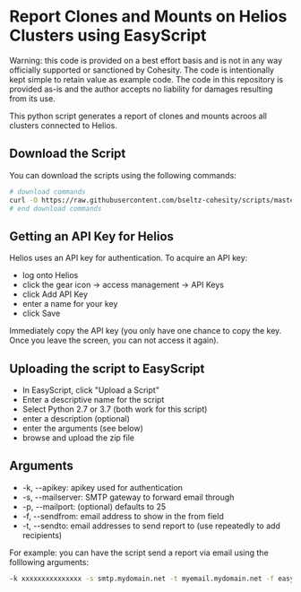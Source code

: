 # Report Clones and Mounts on Helios Clusters using EasyScript

Warning: this code is provided on a best effort basis and is not in any way officially supported or sanctioned by Cohesity. The code is intentionally kept simple to retain value as example code. The code in this repository is provided as-is and the author accepts no liability for damages resulting from its use.

This python script generates a report of clones and mounts acroos all clusters connected to Helios.

## Download the Script

You can download the scripts using the following commands:

```bash
# download commands
curl -O https://raw.githubusercontent.com/bseltz-cohesity/scripts/master/easyScript/heliosCloneReport/heliosCloneReport.zip
# end download commands
```

## Getting an API Key for Helios

Helios uses an API key for authentication. To acquire an API key:

* log onto Helios
* click the gear icon -> access management -> API Keys
* click Add API Key
* enter a name for your key
* click Save

Immediately copy the API key (you only have one chance to copy the key. Once you leave the screen, you can not access it again).

## Uploading the script to EasyScript

* In EasyScript, click "Upload a Script"
* Enter a descriptive name for the script
* Select Python 2.7 or 3.7 (both work for this script)
* enter a description (optional)
* enter the arguments (see below)
* browse and upload the zip file

## Arguments

* -k, --apikey: apikey used for authentication
* -s, --mailserver: SMTP gateway to forward email through
* -p, --mailport: (optional) defaults to 25
* -f, --sendfrom: email address to show in the from field
* -t, --sendto: email addresses to send report to (use repeatedly to add recipients)

For example: you can have the script send a report via email using the folllowing arguments:

```bash
-k xxxxxxxxxxxxxxx -s smtp.mydomain.net -t myemail.mydomain.net -f easyscript.mydomain.net
```
